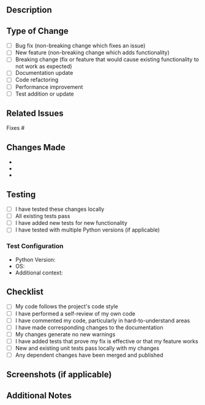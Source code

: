 ## Description
<!-- Provide a brief description of your changes -->

## Type of Change
<!-- Mark the relevant option with an 'x' -->

- [ ] Bug fix (non-breaking change which fixes an issue)
- [ ] New feature (non-breaking change which adds functionality)
- [ ] Breaking change (fix or feature that would cause existing functionality to not work as expected)
- [ ] Documentation update
- [ ] Code refactoring
- [ ] Performance improvement
- [ ] Test addition or update

## Related Issues
<!-- Link to related issues using #issue_number -->
Fixes #

## Changes Made
<!-- List the main changes in this PR -->

- 
- 
- 

## Testing
<!-- Describe the tests you ran and how to reproduce them -->

- [ ] I have tested these changes locally
- [ ] All existing tests pass
- [ ] I have added new tests for new functionality
- [ ] I have tested with multiple Python versions (if applicable)

### Test Configuration
- Python Version:
- OS:
- Additional context:

## Checklist
<!-- Mark completed items with an 'x' -->

- [ ] My code follows the project's code style
- [ ] I have performed a self-review of my own code
- [ ] I have commented my code, particularly in hard-to-understand areas
- [ ] I have made corresponding changes to the documentation
- [ ] My changes generate no new warnings
- [ ] I have added tests that prove my fix is effective or that my feature works
- [ ] New and existing unit tests pass locally with my changes
- [ ] Any dependent changes have been merged and published

## Screenshots (if applicable)
<!-- Add screenshots to demonstrate UI changes or visual improvements -->

## Additional Notes
<!-- Any additional information, context, or notes for reviewers -->
